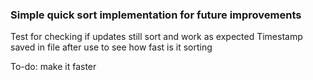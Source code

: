 ### Simple quick sort implementation for future improvements
Test for checking if updates still sort and work as expected
Timestamp saved in file after use to see how fast is it sorting

To-do:
    make it faster